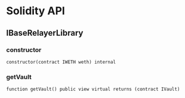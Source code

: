 # Solidity API

## IBaseRelayerLibrary

### constructor

```solidity
constructor(contract IWETH weth) internal
```

### getVault

```solidity
function getVault() public view virtual returns (contract IVault)
```

